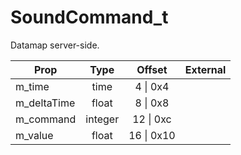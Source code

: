 # SoundCommand_t

Datamap server-side.

|Prop|Type|Offset|External|
|---|:-:|:-:|--:|
|m_time|time|4 \| 0x4||
|m_deltaTime|float|8 \| 0x8||
|m_command|integer|12 \| 0xc||
|m_value|float|16 \| 0x10||
